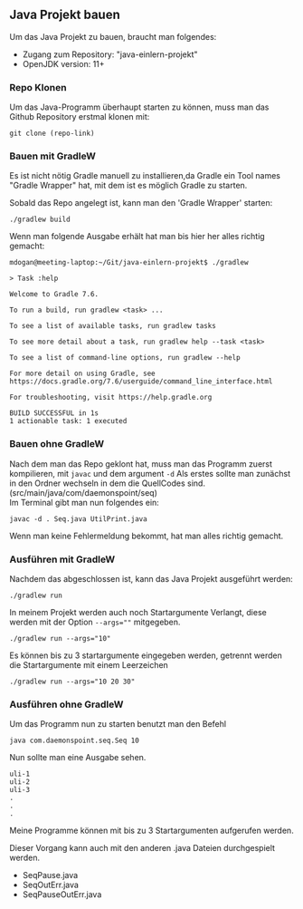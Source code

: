 ## Java Projekt bauen

Um das Java Projekt zu bauen, braucht man folgendes:
* Zugang zum Repository: "java-einlern-projekt"
* OpenJDK version: 11+

### Repo Klonen

Um das Java-Programm überhaupt starten zu können, muss man das Github Repository erstmal klonen mit: 
```
git clone (repo-link)
```

### Bauen mit GradleW

Es ist nicht nötig Gradle manuell zu installieren,da Gradle ein Tool names "Gradle Wrapper" hat, mit dem ist es möglich Gradle zu starten.

Sobald das Repo angelegt ist, kann man den 'Gradle Wrapper' starten:
```
./gradlew build
```
Wenn man folgende Ausgabe erhält hat man bis hier her alles richtig gemacht:
```
mdogan@meeting-laptop:~/Git/java-einlern-projekt$ ./gradlew

> Task :help

Welcome to Gradle 7.6.

To run a build, run gradlew <task> ...

To see a list of available tasks, run gradlew tasks

To see more detail about a task, run gradlew help --task <task>

To see a list of command-line options, run gradlew --help

For more detail on using Gradle, see https://docs.gradle.org/7.6/userguide/command_line_interface.html

For troubleshooting, visit https://help.gradle.org

BUILD SUCCESSFUL in 1s
1 actionable task: 1 executed
```

### Bauen ohne GradleW

Nach dem man das Repo geklont hat, muss man das Programm zuerst kompilieren, mit ```javac``` und dem argument ```-d```
Als erstes sollte man zunächst in den Ordner wechseln in dem die QuellCodes sind.(src/main/java/com/daemonspoint/seq)  
Im Terminal gibt man nun folgendes ein:
```
javac -d . Seq.java UtilPrint.java 
```
Wenn man keine Fehlermeldung bekommt, hat man alles richtig gemacht.


### Ausführen mit GradleW

Nachdem das abgeschlossen ist, kann das Java Projekt ausgeführt werden:
```
./gradlew run
```
In meinem Projekt werden auch noch Startargumente Verlangt, diese werden mit der Option ```--args=""``` mitgegeben.
```
./gradlew run --args="10"
```
Es können bis zu 3 startargumente eingegeben werden, getrennt werden die Startargumente mit einem Leerzeichen
```
./gradlew run --args="10 20 30"
```

### Ausführen ohne GradleW

Um das Programm nun zu starten benutzt man den Befehl
```
java com.daemonspoint.seq.Seq 10
```

Nun sollte man eine Ausgabe sehen.

```
uli-1
uli-2
uli-3
.
.
.
```

Meine Programme können mit bis zu 3 Startargumenten aufgerufen werden.

Dieser Vorgang kann auch mit den anderen .java Dateien durchgespielt werden.
- SeqPause.java
- SeqOutErr.java
- SeqPauseOutErr.java
